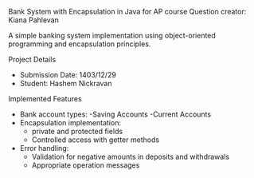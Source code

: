 Bank System with Encapsulation in Java for AP course
Question creator: Kiana Pahlevan 

A simple banking system implementation using object-oriented programming and encapsulation principles.

Project Details
- Submission Date: 1403/12/29
- Student: Hashem Nickravan

Implemented Features
- Bank account types:
  -Saving Accounts
  -Current Accounts
- Encapsulation implementation:
  - private and protected fields
  - Controlled access with getter methods
- Error handling:
  - Validation for negative amounts in deposits and withdrawals
  - Appropriate operation messages
